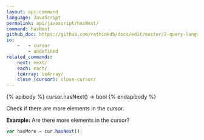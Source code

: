 ```yaml
---
layout: api-command 
language: JavaScript
permalink: api/javascript/hasNext/
command: hasNext 
github_doc: https://github.com/rethinkdb/docs/edit/master/2-query-language/api/javascript/accessing-rql/hasNext.md
io:
    -   - cursor
        - undefined
related_commands:
    next: next/
    each: each/
    toArray: toArray/
    close (cursor): close-cursor/
---
```


{% apibody %}
cursor.hasNext() &rarr; bool
{% endapibody %}

Check if there are more elements in the cursor.

__Example:__ Are there more elements in the cursor?

```js
var hasMore = cur.hasNext();
```


